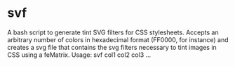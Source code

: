 # svf
A bash script to generate tint SVG filters for CSS stylesheets. Accepts an arbitrary number of colors in hexadecimal format (FF0000, for instance) and creates a svg file that contains the svg filters necessary to tint images in CSS using a feMatrix.
Usage: svf col1 col2 col3 ...
